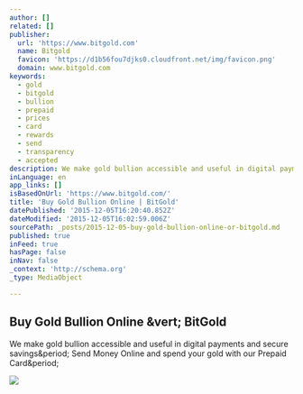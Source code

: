 ```yaml
---
author: []
related: []
publisher:
  url: 'https://www.bitgold.com'
  name: Bitgold
  favicon: 'https://d1b56fou7djks0.cloudfront.net/img/favicon.png'
  domain: www.bitgold.com
keywords:
  - gold
  - bitgold
  - bullion
  - prepaid
  - prices
  - card
  - rewards
  - send
  - transparency
  - accepted
description: We make gold bullion accessible and useful in digital payments and secure savings. Send Money Online and spend your gold with our Prepaid Card.
inLanguage: en
app_links: []
isBasedOnUrl: 'https://www.bitgold.com/'
title: 'Buy Gold Bullion Online | BitGold'
datePublished: '2015-12-05T16:20:40.852Z'
dateModified: '2015-12-05T16:02:59.006Z'
sourcePath: _posts/2015-12-05-buy-gold-bullion-online-or-bitgold.md
published: true
inFeed: true
hasPage: false
inNav: false
_context: 'http://schema.org'
_type: MediaObject

---
```

<article style=""><h1>Buy Gold Bullion Online &amp;vert; BitGold</h1><p>We make gold bullion accessible and useful in digital payments and secure savings&amp;period; Send Money Online and spend your gold with our Prepaid Card&amp;period;</p><img src="https://d1b56fou7djks0.cloudfront.net/img/gold-cubes.png" /></article>